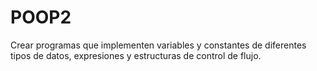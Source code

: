 # POOP2
Crear programas que implementen variables y constantes de diferentes tipos de datos, expresiones y estructuras de control de flujo.
